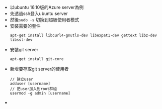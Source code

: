 * 以ubuntu 16.10版的Azure server為例
* 先透過ssh登入ubuntu server
* 然後`sudo -s` 切換到超級使用者模式
* 安裝需要的套件
  ```
  apt-get install libcurl4-gnutls-dev libexpat1-dev gettext libz-dev libssl-dev 
  ```
* 安裝git server
  ```
  apt-get install git-core
  ```
* 新增要存取git server的使用者
  ```
  // 建立user
  adduser [username]
  // 把user加入到root群組
  usermod -g admin [username]
  ```
* 


